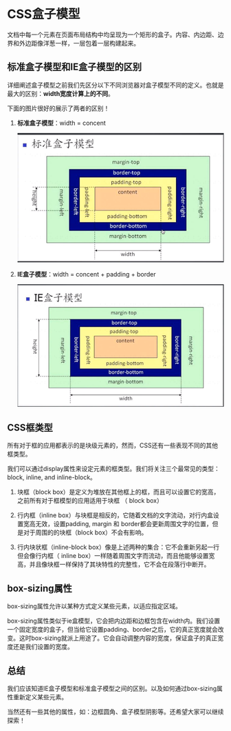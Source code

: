 # CSS盒子模型

文档中每一个元素在页面布局结构中均呈现为一个矩形的盒子。内容、内边距、边界和外边距像洋葱一样，一层包着一层构建起来。

## 标准盒子模型和IE盒子模型的区别

详细阐述盒子模型之前我们先区分以下不同浏览器对盒子模型不同的定义。也就是最大的区别：**width宽度计算上的不同**。

下面的图片很好的展示了两者的区别！

1. **标准盒子模型**：width = concent

    ![标准盒子模型](img/标准盒子模型.png)


2. **IE盒子模型**：width = concent + padding + border

    ![ie盒子模型](img/ie盒子模型.png)

## CSS框类型

所有对于框的应用都表示的是块级元素的，然而，CSS还有一些表现不同的其他框类型。

我们可以通过display属性来设定元素的框类型。我们将关注三个最常见的类型：block, inline, and inline-block。

  1. 块框（block box）是定义为堆放在其他框上的框，而且可以设置它的宽高，之前所有对于框模型的应用适用于块框 （ block box）

  2. 行内框（inline box）与块框是相反的，它随着文档的文字流动，对行内盒设置宽高无效，设置padding, margin 和 border都会更新周围文字的位置，但是对于周围的的块框（block box）不会有影响。

  3. 行内块状框（inline-block box）像是上述两种的集合：它不会重新另起一行但会像行内框（ inline box）一样随着周围文字而流动，而且他能够设置宽高，并且像块框一样保持了其块特性的完整性，它不会在段落行中断开。

## box-sizing属性

box-sizing属性允许以某种方式定义某些元素，以适应指定区域。

box-sizing属性类似于ie盒模型，它会把内边距和边框包含在width内。我们设置一个固定宽度的盒子，但当给它设置padding、border之后，它的真正宽度就会改变。这时box-sizing就派上用途了。它会自动调整内容的宽度，保证盒子的真正宽度还是我们设置的宽度。


## 总结

我们应该知道IE盒子模型和标准盒子模型之间的区别。以及如何通过box-sizing属性重新定义某些元素。

当然还有一些其他的属性，如：边框圆角、盒子模型阴影等。还希望大家可以继续探索！
